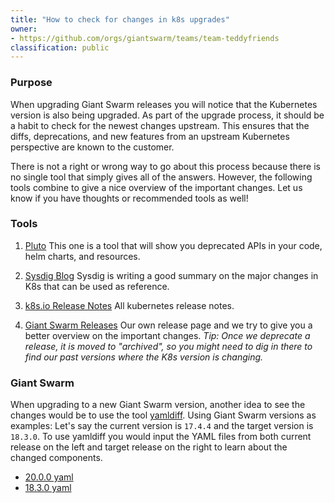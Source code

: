 ```yaml
---
title: "How to check for changes in k8s upgrades"
owner:
- https://github.com/orgs/giantswarm/teams/team-teddyfriends
classification: public
---
```


### Purpose

When upgrading Giant Swarm releases you will notice that the Kubernetes version is also being upgraded. As part of the upgrade process, it should be a habit to check for the newest changes upstream. This ensures that the diffs, deprecations, and new features from an upstream Kubernetes perspective are known to the customer. 

There is not a right or wrong way to go about this process because there is no single tool that simply gives all of the answers. However, the following tools combine to give a nice overview of the important changes. Let us know if you have thoughts or recommended tools as well!  

### Tools 

1. [Pluto](https://github.com/FairwindsOps/pluto)
This one is a tool that will show you deprecated APIs in your code, helm charts, and resources.

2. [Sysdig Blog](https://sysdig.com/blog/kubernetes-1-27-whats-new/)
Sysdig is writing a good summary on the major changes in K8s that can be used as reference.

3. [k8s.io Release Notes](https://relnotes.k8s.io/)
All kubernetes release notes.

4. [Giant Swarm Releases](https://github.com/giantswarm/releases/) 
Our own release page and we try to give you a better overview on the important changes. 
*Tip: Once we deprecate a release, it is moved to "archived", so you might need to dig in there to find our past versions where the K8s version is changing.*

### Giant Swarm 

When upgrading to a new Giant Swarm version, another idea to see the changes would be to use the tool [yamldiff](https://www.yamldiff.com/). Using Giant Swarm versions as examples: Let's say the current version is `17.4.4` and the target version is `18.3.0`. To use yamldiff you would input the YAML files from both current release on the left and target release on the right to learn about the changed components. 

- [20.0.0 yaml](https://raw.githubusercontent.com/giantswarm/releases/master/aws/archived/v20.0.0/release.yaml)
- [18.3.0 yaml](https://raw.githubusercontent.com/giantswarm/releases/master/aws/archived/v18.3.0/release.yaml)
